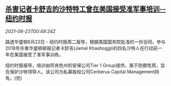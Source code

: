 <!--1624410063000-->
[杀害记者卡舒吉的沙特特工曾在美国接受准军事培训--纽约时报](https://cn.reuters.com/article/saudi-agents-usa-training-report-0622-tu-idCNKCS2DZ02O)
------

<div><i>2021-06-23T00:49:24Z</i></div><p>路透华盛顿6月22日 - 纽约时报周二报导，根据美国国务院批准的一份合同，参与2018年杀害华盛顿邮报记者卡舒吉(Jamal Khashoggi)的四名沙特人在行动前一年在美国接受了准军事训练。</p><p>纽约时报报导，培训由阿肯色州的安保公司Tier 1 Group提供，属于防御性质，旨在保护沙特领导人。该公司为私募股权公司Cerberus Capital Management持有。(完)</p>
